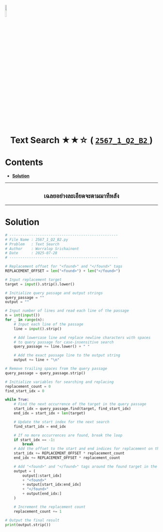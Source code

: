 <p align="left">
  <a href="../../README.md">
    <img src="../../../../Z99-OTHERS/00-common/00-back.png" style="width:10%">
  </a>
</p>

<div align="center">
  <h1>
    Text Search ★★☆ (
      <a href="https://drive.google.com/file/d/1xu1O_qGHxO20ac01xD5N8_NyYTaAmBD6/view?usp=sharing">
        <code>2567_1_Q2_B2</code>
      </a>
    )
  </h1>
</div>

# Contents

-   [**Solution**](#solution)

---

<div align="center">
  <h2>เฉลยอย่างละเอียดจะตามมาทีหลัง</h2>
</div>

---

# Solution

```python
# --------------------------------------------------
# File Name : 2567_1_Q2_B2.py
# Problem   : Text Search
# Author    : Worralop Srichainont
# Date      : 2025-07-28
# --------------------------------------------------

# Replacement offset for "<found>" and "</found>" tags
REPLACEMENT_OFFSET = len("<found>") + len("</found>")

# Input replacement target
target = input().strip().lower()

# Initialize query passage and output strings
query_passage = ""
output = ""

# Input number of lines and read each line of the passage
n = int(input())
for _ in range(n):
    # Input each line of the passage
    line = input().strip()

    # Add lowercase line and replace newline characters with spaces
    # to query passage for case-insensitive search
    query_passage += line.lower() + " "

    # Add the exact passage line to the output string
    output += line + "\n"

# Remove trailing spaces from the query passage
query_passage = query_passage.strip()

# Initialize variables for searching and replacing
replacement_count = 0
find_start_idx = 0

while True:
    # Find the next occurrence of the target in the query passage
    start_idx = query_passage.find(target, find_start_idx)
    end_idx = start_idx + len(target)

    # Update the start index for the next search
    find_start_idx = end_idx

    # If no more occurrences are found, break the loop
    if start_idx == -1:
        break
    # Add the offset to the start and end indices for replacement on the output string
    start_idx += REPLACEMENT_OFFSET * replacement_count
    end_idx += REPLACEMENT_OFFSET * replacement_count

    # Add "<found>" and "</found>" tags around the found target in the output string
    output = (
        output[:start_idx]
        + "<found>"
        + output[start_idx:end_idx]
        + "</found>"
        + output[end_idx:]
    )

    # Increment the replacement count
    replacement_count += 1

# Output the final result
print(output.strip())
```
